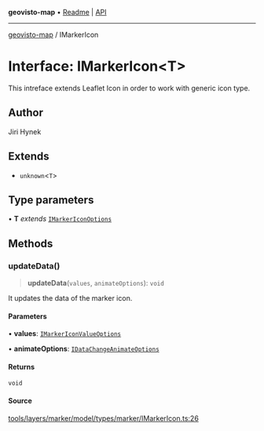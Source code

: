 **geovisto-map** • [Readme](../README.md) \| [API](../globals.md)

***

[geovisto-map](../README.md) / IMarkerIcon

# Interface: IMarkerIcon\<T\>

This intreface extends Leaflet Icon in order to work with generic icon type.

## Author

Jiri Hynek

## Extends

- `unknown`\<`T`\>

## Type parameters

• **T** *extends* [`IMarkerIconOptions`](../type-aliases/IMarkerIconOptions.md)

## Methods

### updateData()

> **updateData**(`values`, `animateOptions`): `void`

It updates the data of the marker icon.

#### Parameters

• **values**: [`IMarkerIconValueOptions`](../type-aliases/IMarkerIconValueOptions.md)

• **animateOptions**: [`IDataChangeAnimateOptions`](../type-aliases/IDataChangeAnimateOptions.md)

#### Returns

`void`

#### Source

[tools/layers/marker/model/types/marker/IMarkerIcon.ts:26](https://github.com/geovisto/geovisto-map/blob/5ee2cb5d45c19062fc8fc6beefa2848c076518b6/src/tools/layers/marker/model/types/marker/IMarkerIcon.ts#L26)
